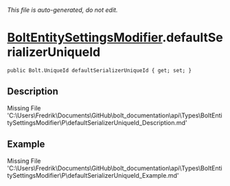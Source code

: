 *This file is auto-generated, do not edit.*

# [BoltEntitySettingsModifier](Types/BoltEntitySettingsModifier.md).defaultSerializerUniqueId
`public Bolt.UniqueId defaultSerializerUniqueId { get; set; }`
## Description
Missing File 'C:\Users\Fredrik\Documents\GitHub\bolt_documentation\api\Types\BoltEntitySettingsModifier\P\defaultSerializerUniqueId_Description.md'
## Example
Missing File 'C:\Users\Fredrik\Documents\GitHub\bolt_documentation\api\Types\BoltEntitySettingsModifier\P\defaultSerializerUniqueId_Example.md'
